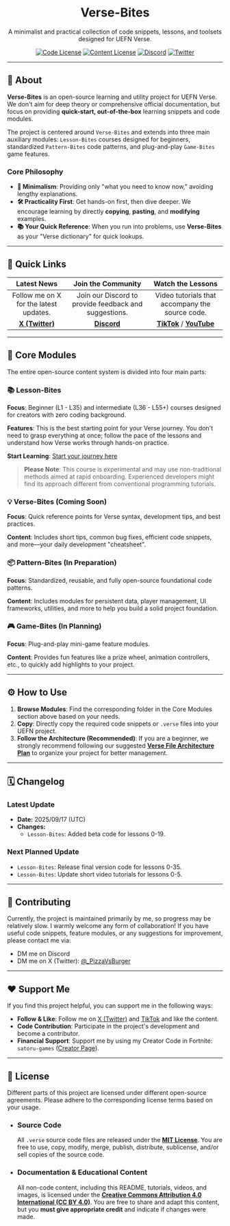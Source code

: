 <h1 align="center">Verse-Bites</h1>

<p align="center">
  A minimalist and practical collection of code snippets, lessons, and toolsets designed for UEFN Verse.
</p>

<p align="center">
  <a href="https://github.com/UnrealRider/Verse-Bites/blob/main/LICENSE"><img src="https://img.shields.io/badge/Code License-MIT-blue.svg" alt="Code License"></a>
  <a href="https://github.com/UnrealRider/Verse-Bites/tree/main?tab=License-2-ov-file"><img src="https://img.shields.io/badge/Content License-CC BY 4.0-lightgrey.svg" alt="Content License"></a>
  <a href="http://discord.gg/AhU7WkUdUD"><img src="https://img.shields.io/discord/YOUR_SERVER_ID?logo=discord&label=Discord" alt="Discord"></a>
  <a href="https://x.com/_PizzaVsBurger"><img src="https://img.shields.io/twitter/follow/_PizzaVsBurger?style=social" alt="Twitter"></a>
</p>

-----

## 📖 About

**Verse-Bites** is an open-source learning and utility project for UEFN Verse. We don't aim for deep theory or comprehensive official documentation, but focus on providing **quick-start, out-of-the-box** learning snippets and code modules.

The project is centered around `Verse-Bites` and extends into three main auxiliary modules: `Lesson-Bites` courses designed for beginners, standardized `Pattern-Bites` code patterns, and plug-and-play `Game-Bites` game features.

### Core Philosophy

  - **🎯 Minimalism**: Providing only "what you need to know now," avoiding lengthy explanations.
  - **🛠️ Practicality First**: Get hands-on first, then dive deeper. We encourage learning by directly **copying**, **pasting**, and **modifying** examples.
  - **📚 Your Quick Reference**: When you run into problems, use **Verse-Bites** as your "Verse dictionary" for quick lookups.

-----

## 🚀 Quick Links

| Latest News | Join the Community | Watch the Lessons |
| :---: | :---: | :---: |
| Follow me on X for the latest updates. | Join our Discord to provide feedback and suggestions. | Video tutorials that accompany the source code. |
| [**X (Twitter)**](https://x.com/_PizzaVsBurger) | [**Discord**](http://discord.gg/AhU7WkUdUD) | [**TikTok**](https://www.tiktok.com/@_pizza.vs.burger) / [**YouTube**](https://www.youtube.com/@UnrealRiderX) |

-----

## 🧩 Core Modules

The entire open-source content system is divided into four main parts:

### 📚 Lesson-Bites

**Focus**: Beginner (L1 - L35) and intermediate (L36 - L55+) courses designed for creators with zero coding background.

**Features**: This is the best starting point for your Verse journey. You don't need to grasp everything at once; follow the pace of the lessons and understand how Verse works through hands-on practice.

**Start Learning**: [Start your journey here](https://github.com/UnrealRider/Verse-Bites/blob/main/Lesson-Bites/README.md)

> **Please Note**: This course is experimental and may use non-traditional methods aimed at rapid onboarding. Experienced developers might find its approach different from conventional programming tutorials.

### 💡 Verse-Bites (Coming Soon)

**Focus**: Quick reference points for Verse syntax, development tips, and best practices.

**Content**: Includes short tips, common bug fixes, efficient code snippets, and more—your daily development "cheatsheet".

### 📦 Pattern-Bites (In Preparation)

**Focus**: Standardized, reusable, and fully open-source foundational code patterns.

**Content**: Includes modules for persistent data, player management, UI frameworks, utilities, and more to help you build a solid project foundation.

### 🎮 Game-Bites (In Planning)

**Focus**: Plug-and-play mini-game feature modules.

**Content**: Provides fun features like a prize wheel, animation controllers, etc., to quickly add highlights to your project.

-----

## ⚙️ How to Use

1.  **Browse Modules**: Find the corresponding folder in the Core Modules section above based on your needs.
2.  **Copy**: Directly copy the required code snippets or `.verse` files into your UEFN project.
3.  **Follow the Architecture (Recommended)**: If you are a beginner, we strongly recommend following our suggested [**Verse File Architecture Plan**](https://github.com/UnrealRider/Verse-Bites/blob/main/YOUR_ARCHITECTURE_GUIDE.md) to organize your project for better management.

-----

## 🗓️ Changelog

### Latest Update

  * **Date:** 2025/09/17 (UTC)
  * **Changes:**
      * `Lesson-Bites`: Added beta code for lessons 0-19.

### Next Planned Update

  * `Lesson-Bites`: Release final version code for lessons 0-35.
  * `Lesson-Bites`: Update short video tutorials for lessons 0-5.

-----

## 🤝 Contributing

Currently, the project is maintained primarily by me, so progress may be relatively slow.
I warmly welcome any form of collaboration\! If you have useful code snippets, feature modules, or any suggestions for improvement, please contact me via:

  - DM me on Discord
  - DM me on X (Twitter): [@\_PizzaVsBurger](https://x.com/_PizzaVsBurger)

-----

## ❤️ Support Me

If you find this project helpful, you can support me in the following ways:

  - **Follow & Like**: Follow me on [X (Twitter)](https://x.com/_PizzaVsBurger) and [TikTok](https://www.tiktok.com/@_pizza.vs.burger) and like the content.
  - **Code Contribution**: Participate in the project's development and become a contributor.
  - **Financial Support**: Support me by using my Creator Code in Fortnite: `satoru-games` ([Creator Page](https://www.fortnite.com/@satoru-games?lang=en-US)).

-----

## 📜 License

Different parts of this project are licensed under different open-source agreements. Please adhere to the corresponding license terms based on your usage.

  * ### Source Code

    All `.verse` source code files are released under the [**MIT License**](https://github.com/UnrealRider/Verse-Bites/blob/main/LICENSE).
    You are free to use, copy, modify, merge, publish, distribute, sublicense, and/or sell copies of the source code.

  * ### Documentation & Educational Content

    All non-code content, including this README, tutorials, videos, and images, is licensed under the [**Creative Commons Attribution 4.0 International (CC BY 4.0)**](https://github.com/UnrealRider/Verse-Bites/tree/main?tab=License-2-ov-file).
    You are free to share and adapt this content, but you **must give appropriate credit** and indicate if changes were made.
